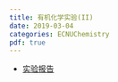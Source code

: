 ```yaml
---
title: 有机化学实验(II)
date: 2019-03-04
categories: ECNUChemistry
pdf: true
---
```

* [实验报告](https://dev.tencent.com/api/share/download/eb1d0a6a-220d-40ac-a256-e52167e126d6)